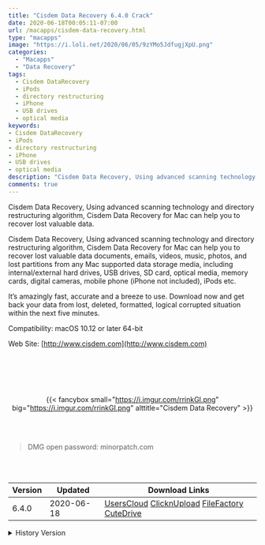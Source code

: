 ```yaml
---
title: "Cisdem Data Recovery 6.4.0 Crack"
date: 2020-06-18T00:05:11-07:00
url: /macapps/cisdem-data-recovery.html
type: "macapps"
image: "https://i.loli.net/2020/06/05/9zYMo5JdfugjXpU.png"
categories:
  - "Macapps"
  - "Data Recovery"
tags:
  - Cisdem DataRecovery
  - iPods
  - directory restructuring
  - iPhone
  - USB drives
  - optical media
keywords:
- Cisdem DataRecovery
- iPods
- directory restructuring
- iPhone
- USB drives
- optical media
description: "Cisdem Data Recovery, Using advanced scanning technology and directory restructuring algorithm, Cisdem Data Recovery for Mac can help you to recover lost valuable data"
comments: true
---
```


Cisdem Data Recovery, Using advanced scanning technology and directory restructuring algorithm, Cisdem Data Recovery for Mac can help you to recover lost valuable data.

Cisdem Data Recovery, Using advanced scanning technology and directory restructuring algorithm, Cisdem Data Recovery for Mac can help you to recover lost valuable data documents, emails, videos, music, photos, and lost partitions from any Mac supported data storage media, including internal/external hard drives, USB drives, SD card, optical media, memory cards, digital cameras, mobile phone (iPhone not included), iPods etc.

It’s amazingly fast, accurate and a breeze to use. Download now and get back your data from lost, deleted, formatted, logical corrupted situation within the next five minutes.

Compatibility: macOS 10.12 or later 64-bit

Web Site: [http://www.cisdem.com](http://www.cisdem.com)

<br/>
<br/>
<script async src="https://pagead2.googlesyndication.com/pagead/js/adsbygoogle.js"></script>
<ins class="adsbygoogle"
     style="display:block; text-align:center;"
     data-ad-layout="in-article"
     data-ad-format="fluid"
     data-ad-client="ca-pub-8746275014476192"
     data-ad-slot="5144997159"></ins>
<script>
     (adsbygoogle = window.adsbygoogle || []).push({});
</script>
<br/>
<br/>


<center>

{{< fancybox small="https://i.imgur.com/rrinkGI.png" big="https://i.imgur.com/rrinkGI.png" alttitle="Cisdem Data Recovery" >}}

</center>

<br/>
<br/>


> DMG open password: minorpatch.com

<br/>

<br/>
<div id="history_version" class="history_version">

| Version | Updated | Download Links |
| ---- | ---- | ---- |
| 6.4.0 | 2020-06-18 | [UsersCloud](https://ouo.io/eLk2Y9)   [ClicknUpload](https://ouo.io/Yr7YgH)   [FileFactory](https://ouo.io/LrFWdL)   [CuteDrive](https://ouo.io/ZwCdRHF) |
<details>
<summary>History Version</summary>

| Version | Updated | Download Links |
| ---- | ---- | ---- |
| 6.3.0 | 2020-06-05 | [UsersCloud](https://ouo.io/Mpo0Jt)   [ClicknUpload](https://ouo.io/bph8KP)   [FileFactory](https://ouo.io/8Wmtmy)   [CuteDrive](https://ouo.io/uig7tN) |
</details>

</div>
